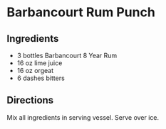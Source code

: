 # Barbancourt Rum Punch

## Ingredients

* 3 bottles Barbancourt 8 Year Rum
* 16 oz lime juice
* 16 oz orgeat
* 6 dashes bitters

## Directions

Mix all ingredients in serving vessel. Serve over ice.
